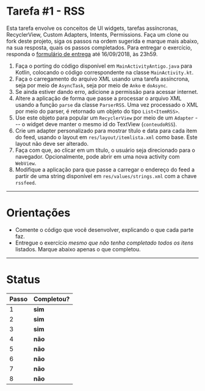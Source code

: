 # Tarefa #1 - RSS 

Esta tarefa envolve os conceitos de UI widgets, tarefas assíncronas, RecyclerView, Custom Adapters, Intents, Permissions. 
Faça um clone ou fork deste projeto, siga os passos na ordem sugerida e marque mais abaixo, na sua resposta, quais os passos completados. 
Para entregar o exercício, responda o [formulário de entrega](https://docs.google.com/forms/d/e/1FAIpQLSc0L1cCzVb9uro-7RX69B2oyery0xNuC0FOpgArVVyr6gUF1A/viewform) até 16/09/2018, às 23h59.

  1. Faça o porting do código disponível em `MainActivityAntigo.java` para Kotlin, colocando o código correspondente na classe `MainActivity.kt`.
  2. Faça o carregamento do arquivo XML usando uma tarefa assíncrona, seja por meio de `AsyncTask`, seja por meio de `Anko` e `doAsync`. 
  3. Se ainda estiver dando erro, adicione a permissão para acessar internet.  
  4. Altere a aplicação de forma que passe a processar o arquivo XML usando a função `parse` da classe `ParserRSS`. Uma vez processado o XML por meio do parser, é retornado um objeto do tipo `List<ItemRSS>`. 
  5. Use este objeto para popular um `RecyclerView` por meio de um `Adapter` --- o widget deve manter o mesmo id do TextView (`conteudoRSS`).
  6. Crie um adapter personalizado para mostrar título e data para cada item do feed, usando o layout em `res/layout/itemlista.xml` como base. Este layout não deve ser alterado.
  7. Faça com que, ao clicar em um título, o usuário seja direcionado para o navegador. Opcionalmente, pode abrir em uma nova activity com `WebView`.
  8. Modifique a aplicação para que passe a carregar o endereço do feed a partir de uma string disponível em `res/values/strings.xml` com a chave `rssfeed`.

---

# Orientações

  - Comente o código que você desenvolver, explicando o que cada parte faz.
  - Entregue o exercício *mesmo que não tenha completado todos os itens* listados. Marque abaixo apenas o que completou.

----

# Status

| Passo | Completou? |
| ------ | ------ |
| 1 | **sim** |
| 2 | **sim** |
| 3 | **sim** |
| 4 | **não** |
| 5 | **não** |
| 6 | **não** |
| 7 | **não** |
| 8 | **não** |
